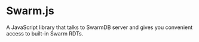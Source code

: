 # Swarm.js

A JavaScript library that talks to SwarmDB server and gives you convenient access to built-in Swarm RDTs.